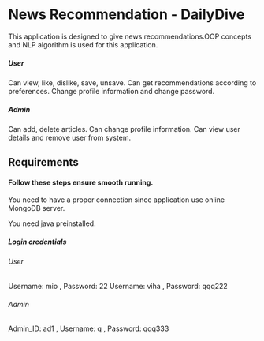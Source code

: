 # News Recommendation - DailyDive
This application is designed to give news recommendations.OOP concepts and NLP algorithm is used for this application.

##### User
Can view, like, dislike, save, unsave. Can get recommendations according to preferences.
Change profile information and change password.

##### Admin
Can add, delete articles. Can change profile information. Can view user details and remove user from system.

## Requirements
#### Follow these steps ensure smooth running.
You need to have a proper connection since application use online MongoDB server.

You need java preinstalled.

##### Login credentials 
###### User
Username: mio , Password: 22
Username: viha , Password: qqq222
###### Admin
Admin_ID: ad1 , Username: q , Password: qqq333

